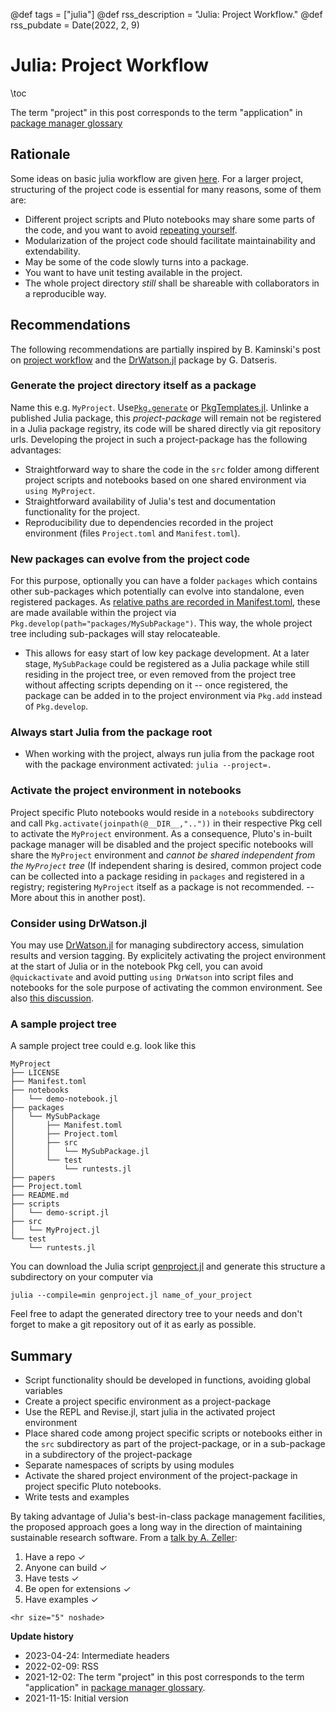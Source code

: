 @def tags = ["julia"]
@def rss_description = "Julia: Project Workflow."
@def rss_pubdate = Date(2022, 2, 9)

# Julia: Project Workflow

\toc 

The term "project" in this post corresponds to the term "application" in [package manager glossary](https://pkgdocs.julialang.org/v1/glossary/#Glossary)

## Rationale
Some ideas on basic julia workflow  are given  [here](/julia/basic-workflow).
For a larger project, structuring of the project code is essential for many reasons, some of them are:
- Different project scripts and Pluto notebooks may share some parts of the code, and you want to avoid [repeating yourself](https://en.wikipedia.org/wiki/Don%27t_repeat_yourself).
- Modularization of the project code should facilitate maintainability and extendability.
- May be some of the code slowly turns into a package.
- You want to have unit testing available in the project.
- The whole project directory _still_ shall be shareable with collaborators in a reproducible way.

## Recommendations

The following recommendations are partially inspired by B. Kaminski's post on  [project workflow](https://bkamins.github.io/julialang/2020/05/18/project-workflow.html) and  the  [DrWatson.jl](https://github.com/JuliaDynamics/DrWatson.jl) package by G. Datseris.


### Generate the project directory itself as a package
Name this e.g. `MyProject`. Use[`Pkg.generate`](https://pkgdocs.julialang.org/v1/creating-packages/) or [PkgTemplates.jl](https://github.com/invenia/PkgTemplates.jl). Unlinke a published Julia package, this  _project-package_ will remain not be registered in a Julia package registry, its code will be shared directly via git repository urls.  Developing the project in such a project-package has the following advantages:
   - Straightforward way to share  the code in the `src` folder among different project scripts and notebooks based on one shared environment via `using MyProject`.
   - Straightforward availability of Julia's  test and documentation functionality for the project.
   - Reproducibility due to dependencies recorded in the project environment (files `Project.toml` and `Manifest.toml`).

### New packages can evolve from the project code
For this purpose, optionally you can have a folder `packages` which contains other sub-packages which potentially can evolve into standalone, even registered packages. As [relative paths are recorded in Manifest.toml](https://github.com/JuliaLang/Pkg.jl/issues/1214), these are made available within the  project via `Pkg.develop(path="packages/MySubPackage")`. This way, the  whole project  tree including sub-packages  will stay relocateable.
   - This allows for easy start of low key package development. At a later stage, `MySubPackage` could be registered as a Julia package while still residing in the project tree, or even removed from the project tree without affecting  scripts depending on it -- once registered, the package can be added in to the project environment via `Pkg.add` instead of `Pkg.develop`.
   

### Always start Julia from the package root
- When working with the project, always run julia from the package root with the package environment activated: `julia --project=.` 


### Activate the project environment in notebooks
Project specific Pluto notebooks would reside in a  `notebooks` subdirectory  and call  `Pkg.activate(joinpath(@__DIR__,".."))` in their respective Pkg cell to activate the `MyProject` environment.  As a consequence, Pluto's in-built package manager will be disabled and the project specific notebooks will share the `MyProject` environment and _cannot be shared independent from the `MyProject` tree_ (If independent sharing is desired, common project code can be collected into a package residing in `packages` and registered in a registry; registering `MyProject` itself as a package is not recommended.  -- More about this in another post).

### Consider using DrWatson.jl
You may use [DrWatson.jl](https://github.com/JuliaDynamics/DrWatson.jl) for managing subdirectory access, simulation results and version tagging. By explicitely activating the project environment at the start of Julia or in the notebook Pkg cell, you can avoid  `@quickactivate` and  avoid putting `using DrWatson` into script files and notebooks for the sole purpose of activating the common environment. See also [this discussion](https://github.com/JuliaDynamics/DrWatson.jl/issues/261).


### A sample project tree
A sample project tree could e.g. look like this
```
MyProject
├── LICENSE
├── Manifest.toml
├── notebooks
│   └── demo-notebook.jl
├── packages
│   └── MySubPackage
│       ├── Manifest.toml
│       ├── Project.toml
│       ├── src
│       │   └── MySubPackage.jl
│       └── test
│           └── runtests.jl
├── papers
├── Project.toml
├── README.md
├── scripts
│   └── demo-script.jl
├── src
│   └── MyProject.jl
└── test
    └── runtests.jl
```
You can download the Julia script [genproject.jl](/assets/genproject.jl) and generate this structure a subdirectory on your computer via
```
julia --compile=min genproject.jl name_of_your_project
```
Feel free to adapt the generated directory tree to your needs and don't forget to make a git repository out of it as early as possible.

## Summary

- Script functionality should be developed in functions, avoiding global variables
- Create a project specific environment as a project-package
- Use the REPL and  Revise.jl, start julia in the activated project environment
- Place shared code among project specific  scripts or  notebooks either in the `src` subdirectory as part of the project-package, or in a  sub-package in a subdirectory of the project-package
- Separate namespaces of scripts by using  modules
- Activate the shared project environment of the project-package in project specific Pluto notebooks. 
- Write tests and examples

By taking advantage of Julia's best-in-class package management facilities, the proposed approach goes a long way in the direction of maintaining sustainable research software. From a [talk by A. Zeller](https://de.slideshare.net/andreas.zeller/sustainable-research-software):
1. Have a repo ✓
2. Anyone can build ✓
3. Have tests ✓
4. Be open for extensions ✓
5. Have examples ✓


~~~
<hr size="5" noshade>
~~~
__Update history__
- 2023-04-24: Intermediate headers
- 2022-02-09: RSS
- 2021-12-02: The term "project" in this post corresponds to the term "application" in [package manager glossary](https://pkgdocs.julialang.org/v1/glossary/#Glossary).
- 2021-11-15: Initial version 

